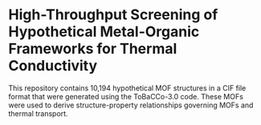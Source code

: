 # High-Throughput Screening of Hypothetical Metal-Organic Frameworks for Thermal Conductivity 

This repository contains 10,194 hypothetical MOF structures in a CIF file format that were generated using the ToBaCCo-3.0 code. These MOFs were used to derive structure-property relationships governing MOFs and thermal transport.  
